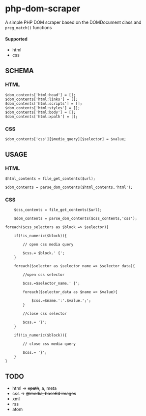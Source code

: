 # php-dom-scraper
A simple PHP DOM scraper based on the DOMDocument class and `preg_match()` functions

#### Supported

- html
- css

## SCHEMA

### HTML

	$dom_contents['html:head'] = [];
	$dom_contents['html:links'] = [];
	$dom_contents['html:scripts'] = [];
	$dom_contents['html:styles'] = [];
	$dom_contents['html:body'] = [];
	$dom_contents['html:xpath'] = [];
	
### CSS

	$dom_contents['css'][$media_query][$selector] = $value;

## USAGE

### HTML

    $html_contents = file_get_contents($url);
    
    $dom_contents = parse_dom_contents($html_contents,'html');
    
### CSS

    	$css_contents = file_get_contents($url);
    
    	$dom_contents = parse_dom_contents($css_contents,'css');

	foreach($css_selectors as $block => $selector){
							
		if(!is_numeric($block)){
								
			// open css media query
			
			$css.= $block.' {';		
		}
		
		foreach($selector as $selector_name => $selector_data){
			
			//open css selector
			
			$css.=$selector_name.' {';
			
			foreach($selector_data as $name => $value){
				
				$css.=$name.':'.$value.';';
			}
			
			//close css selector
			
			$css.= '}';
		}
		
		if(!is_numeric($block)){
								
			// close css media query
			
			$css.= '}';				
		}
	}

## TODO

- html -> ~~xpath~~, a, meta
- css  -> ~~@media, base64 images~~
- xml
- rss
- atom
